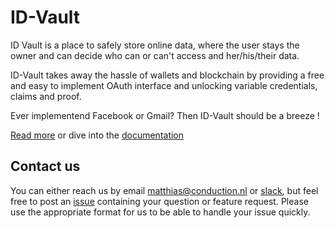 # ID-Vault
ID Vault is a place to safely store online data, where the user stays the owner and can decide who can or can't access and her/his/their data.

ID-Vault takes away the hassle of wallets and blockchain by providing a free and easy to implement OAuth interface and unlocking variable credentials, claims and proof.

Ever implementend Facebook or Gmail? Then ID-Vault should be a breeze ! 

[Read more](https://dev.id-vault.com/) or dive into the [documentation](https://dev.id-vault.com/docs/)

## Contact us
You can either reach us by email [matthias@conduction.nl](mailto:matthias@conduction.nl) or [slack](https://join.slack.com/share/zt-j4scj7hu-JScJUoEZT~gyJee8WVWyFg), but feel free to post an [issue](https://github.com/OdysseyMomentum/Conduction/issues/new/choose) containing your question or feature request. Please use the appropriate format for us to be able to handle your issue quickly.
